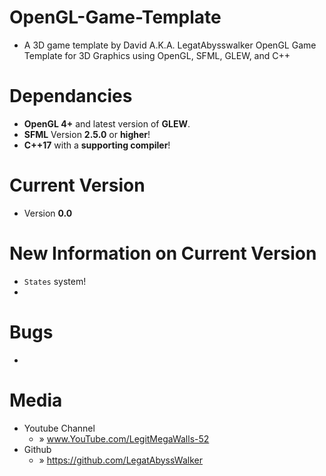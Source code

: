 # OpenGL-Game-Template
* A 3D game template by David A.K.A. LegatAbysswalker
OpenGL Game Template for 3D Graphics using OpenGL, SFML, GLEW, and C++

# Dependancies
* **OpenGL 4+** and latest version of **GLEW**. 
* **SFML** Version **2.5.0** or **higher**!
* **C++17** with a **supporting compiler**!

# Current Version
* Version **0.0**

# New Information on Current Version
* `States` system!
* 

# Bugs
* 

# Media
* Youtube Channel                
  - » www.YouTube.com/LegitMegaWalls-52
* Github                         
  - » https://github.com/LegatAbyssWalker
